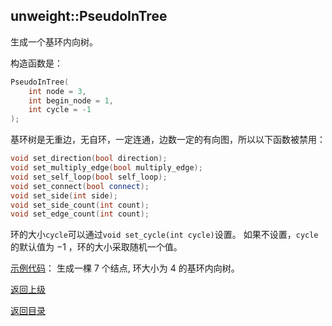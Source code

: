 ## unweight::PseudoInTree

生成一个基环内向树。

构造函数是：
```cpp
PseudoInTree(
    int node = 3, 
    int begin_node = 1, 
    int cycle = -1
);
```

基环树是无重边，无自环，一定连通，边数一定的有向图，所以以下函数被禁用：
```cpp
void set_direction(bool direction);
void set_multiply_edge(bool multiply_edge);
void set_self_loop(bool self_loop);
void set_connect(bool connect);
void set_side(int side);
void set_side_count(int count);
void set_edge_count(int count);
```

环的大小`cycle`可以通过`void set_cycle(int cycle)`设置。
如果不设置，`cycle`的默认值为 $-1$ ，环的大小采取随机一个值。

[示例代码](../../../examples/unweight_pseudo_in_tree.cpp)：
生成一棵 $7$ 个结点, 环大小为 $4$ 的基环内向树。

[返回上级](./summary.md)

[返回目录](../../home.md)